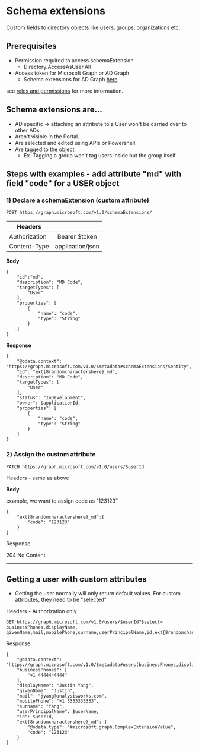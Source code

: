 
# Schema extensions
Custom fields to directory objects like users, groups, organizations etc.

## Prerequisites
- Permission required to access schemaExtension
    - Directory.AccessAsUser.All
- Access token for Microsoft Graph or AD Graph
    - Schema extensions for AD Graph [here](https://www.idampundit.com/2017/05/extending-azure-ad-schema-via-graph-api-n00b-guide/)

see [roles and permissions](../roles-permissions/) for more information.

## Schema extensions are...
- AD specific -> attaching an attribute to a User won't be carried over to other ADs.
- Aren't visible in the Portal.
- Are selected and edited using APIs or Powershell.
- Are tagged to the object
    - Ex. Tagging a group won't tag users inside but the group itself

## Steps with examples - add attribute "md" with field "code" for a USER object
### 1) Declare a schemaExtension (custom attribute)
```
POST https://graph.microsoft.com/v1.0/schemaExtensions/
```

| Headers       |                  |
| ------------- | :--------------: |
| Authorization |   Bearer $token  |
| Content-Type  | application/json |

**Body**
```
{
    "id":"md",
    "description": "MD Code",
    "targetTypes": [
        "User"
    ],
    "properties": [
        {
            "name": "code",
            "type": "String"
        }
    ]
}
```

**Response**
```
{
    "@odata.context": "https://graph.microsoft.com/v1.0/$metadata#schemaExtensions/$entity",
    "id": "ext{8randomcharactershere}_md",
    "description": "MD Code",
    "targetTypes": [
        "User"
    ],
    "status": "InDevelopment",
    "owner": $applicationId,
    "properties": [
        {
            "name": "code",
            "type": "String"
        }
    ]
}
```

### 2) Assign the custom attribute
```
PATCH https://graph.microsoft.com/v1.0/users/$userId
```
Headers - same as above

**Body**

example, we want to assign code as "123123"
```
{
    "ext{8randomcharactershere}_md":{
	    "code": "123123"
    }
}
```
Response

204 No Content

-----

## Getting a user with custom attributes
- Getting the user normally will only return default values. For custom attributes, they need to be "selected"

Headers - Authorization only

```
GET https://graph.microsoft.com/v1.0/users/$userId?$select= businessPhones,displayName,
givenName,mail,mobilePhone,surname,userPrincipalName,id,ext{8randomcharactershere}_md
```

Response
```
{
    "@odata.context": "https://graph.microsoft.com/v1.0/$metadata#users(businessPhones,displayName,givenName,mail,mobilePhone,surname,userPrincipalName,id,ext{8randomcharactershere}_md)/$entity",
    "businessPhones": [
        "+1 4444444444"
    ],
    "displayName": "Justin Yang",
    "givenName": "Justin",
    "mail": "jyang@analysisworks.com",
    "mobilePhone": "+1 3333333333",
    "surname": "Yang",
    "userPrincipalName": $userName,
    "id": $userId,
    "ext{8randomcharactershere}_md": {
        "@odata.type": "#microsoft.graph.ComplexExtensionValue",
        "code": "123123"
    }
}
```



